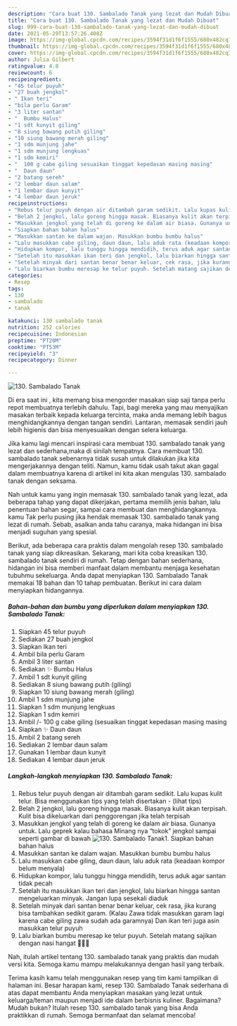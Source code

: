 ```yaml
---
description: "Cara buat 130. Sambalado Tanak yang lezat dan Mudah Dibuat"
title: "Cara buat 130. Sambalado Tanak yang lezat dan Mudah Dibuat"
slug: 999-cara-buat-130-sambalado-tanak-yang-lezat-dan-mudah-dibuat
date: 2021-05-29T13:57:26.408Z
image: https://img-global.cpcdn.com/recipes/3594f31d1f6f1555/680x482cq70/130-sambalado-tanak-foto-resep-utama.jpg
thumbnail: https://img-global.cpcdn.com/recipes/3594f31d1f6f1555/680x482cq70/130-sambalado-tanak-foto-resep-utama.jpg
cover: https://img-global.cpcdn.com/recipes/3594f31d1f6f1555/680x482cq70/130-sambalado-tanak-foto-resep-utama.jpg
author: Julia Gilbert
ratingvalue: 4.8
reviewcount: 6
recipeingredient:
- "45 telur puyuh"
- "27 buah jengkol"
- " Ikan teri"
- "bila perlu Garam"
- "3 liter santan"
- "  Bumbu Halus"
- "1 sdt kunyit giling"
- "8 siung bawang putih giling"
- "10 siung bawang merah giling"
- "1 sdm munjung jahe"
- "1 sdm munjung lengkuas"
- "1 sdm kemiri"
- "  100 g cabe giling sesuaikan tinggat kepedasan masing masing"
- "  Daun daun"
- "2 batang sereh"
- "2 lembar daun salam"
- "1 lembar daun kunyit"
- "4 lembar daun jeruk"
recipeinstructions:
- "Rebus telur puyuh dengan air ditambah garam sedikit. Lalu kupas kulit telur. Bisa menggunakan tips yang telah disertakan           (lihat tips)"
- "Belah 2 jengkol, lalu goreng hingga masak. Biasanya kulit akan terpisah. Kulit bisa dikeluarkan dari penggorengan jika telah terpisah"
- "Masukkan jengkol yang telah di goreng ke dalam air biasa. Gunanya untuk. Lalu geprek kalau bahasa Minang nya “tokok” jengkol sampai seperti gambar di bawah"
- "Siapkan bahan bahan halus"
- "Masukkan santan ke dalam wajan. Masukkan bumbu bumbu halus"
- "Lalu masukkan cabe giling, daun daun, lalu aduk rata (keadaan kompor belum menyala)"
- "Hidupkan kompor, lalu tunggu hingga mendidih, terus aduk agar santan tidak pecah"
- "Setelah itu masukkan ikan teri dan jengkol, lalu biarkan hingga santan mengeluarkan minyak. Jangan lupa sesekali diaduk"
- "Setelah minyak dari santan benar benar keluar, cek rasa, jika kurang bisa tambahkan sedikit garam. (Kalau Zawa tidak masukkan garam lagi karena cabe giling zawa sudah ada garamnya) Dan ikan teri juga asin masukkan telur puyuh"
- "Lalu biarkan bumbu meresap ke telur puyuh. Setelah matang sajikan dengan nasi hangat 🤤🤤🤤"
categories:
- Resep
tags:
- 130
- sambalado
- tanak

katakunci: 130 sambalado tanak 
nutrition: 252 calories
recipecuisine: Indonesian
preptime: "PT20M"
cooktime: "PT53M"
recipeyield: "3"
recipecategory: Dinner

---
```



![130. Sambalado Tanak](https://img-global.cpcdn.com/recipes/3594f31d1f6f1555/680x482cq70/130-sambalado-tanak-foto-resep-utama.jpg)

Di era  saat ini , kita memang bisa mengorder masakan siap saji tanpa perlu repot membuatnya terlebih dahulu. Tapi, bagi mereka yang mau menyajikan masakan terbaik kepada keluarga tercinta, maka anda memang lebih bagus menghidangkannya dengan tangan sendiri. Lantaran, memasak sendiri jauh lebih higienis dan bisa menyesuaikan dengan selera keluarga.

Jika kamu lagi mencari inspirasi cara membuat 130. sambalado tanak yang lezat dan sederhana,maka di sinilah tempatnya. Cara membuat 130. sambalado tanak  sebenarnya tidak susah untuk dilakukan jika kita mengerjakannya dengan teliti. Namun, kamu tidak usah takut akan gagal dalam membuatnya 
karena di artikel ini kita akan mengulas 130. sambalado tanak dengan seksama.  



Nah untuk kamu yang ingin memasak 130. sambalado tanak yang lezat, ada beberapa tahap yang dapat dikerjakan, pertama memilih jenis bahan, lalu penentuan bahan segar, sampai cara membuat dan menghidangkannya. kamu Tak perlu pusing jika hendak memasak 130. sambalado tanak yang lezat di rumah. Sebab, asalkan anda  tahu caranya, maka hidangan ini bisa menjadi suguhan yang spesial.

Berikut, ada beberapa cara praktis  dalam mengolah resep 130. sambalado tanak yang siap dikreasikan. Sekarang, mari kita coba kreasikan 130. sambalado tanak sendiri di rumah. Tetap dengan bahan sederhana, hidangan ini bisa memberi manfaat dalam membantu menjaga kesehatan tubuhmu sekeluarga. Anda dapat menyiapkan 130. Sambalado Tanak memakai 18 bahan dan 10 tahap pembuatan. Berikut ini cara dalam menyiapkan hidangannya.

<!--inarticleads1-->

##### Bahan-bahan dan bumbu yang diperlukan dalam menyiapkan 130. Sambalado Tanak:

1. Siapkan 45 telur puyuh
1. Sediakan 27 buah jengkol
1. Siapkan  Ikan teri
1. Ambil bila perlu Garam
1. Ambil 3 liter santan
1. Sediakan  ✨ Bumbu Halus
1. Ambil 1 sdt kunyit giling
1. Sediakan 8 siung bawang putih (giling)
1. Siapkan 10 siung bawang merah (giling)
1. Ambil 1 sdm munjung jahe
1. Siapkan 1 sdm munjung lengkuas
1. Siapkan 1 sdm kemiri
1. Ambil  /- 100 g cabe giling (sesuaikan tinggat kepedasan masing masing
1. Siapkan  ✨ Daun daun
1. Ambil 2 batang sereh
1. Sediakan 2 lembar daun salam
1. Gunakan 1 lembar daun kunyit
1. Sediakan 4 lembar daun jeruk




<!--inarticleads2-->

##### Langkah-langkah menyiapkan 130. Sambalado Tanak:

1. Rebus telur puyuh dengan air ditambah garam sedikit. Lalu kupas kulit telur. Bisa menggunakan tips yang telah disertakan -           (lihat tips)
1. Belah 2 jengkol, lalu goreng hingga masak. Biasanya kulit akan terpisah. Kulit bisa dikeluarkan dari penggorengan jika telah terpisah
1. Masukkan jengkol yang telah di goreng ke dalam air biasa. Gunanya untuk. Lalu geprek kalau bahasa Minang nya “tokok” jengkol sampai seperti gambar di bawah
<img src="//assets-global.cpcdn.com/assets/icons/button_play-2c75c40dde080a61004c1f40b05d8f140eaff45d7e9e6481dc71c63d2e7c4909.png" alt="130. Sambalado Tanak">1. Siapkan bahan bahan halus
1. Masukkan santan ke dalam wajan. Masukkan bumbu bumbu halus
1. Lalu masukkan cabe giling, daun daun, lalu aduk rata (keadaan kompor belum menyala)
1. Hidupkan kompor, lalu tunggu hingga mendidih, terus aduk agar santan tidak pecah
1. Setelah itu masukkan ikan teri dan jengkol, lalu biarkan hingga santan mengeluarkan minyak. Jangan lupa sesekali diaduk
1. Setelah minyak dari santan benar benar keluar, cek rasa, jika kurang bisa tambahkan sedikit garam. (Kalau Zawa tidak masukkan garam lagi karena cabe giling zawa sudah ada garamnya) Dan ikan teri juga asin masukkan telur puyuh
1. Lalu biarkan bumbu meresap ke telur puyuh. Setelah matang sajikan dengan nasi hangat 🤤🤤🤤




Nah, itulah artikel tentang  130. sambalado tanak  yang praktis dan mudah versi kita. Semoga kamu mampu melakukannya dengan hasil yang terbaik. 

Terima kasih kamu telah menggunakan resep yang tim kami tampilkan di halaman ini. Besar harapan kami, resep  130. Sambalado Tanak sederhana di atas dapat membantu Anda menyiapkan masakan yang lezat untuk keluarga/teman maupun menjadi ide dalam berbisnis kuliner. Bagaimana? Mudah bukan? Itulah resep 130. sambalado tanak yang bisa Anda praktikkan di rumah. Semoga bermanfaat dan selamat mencoba!

